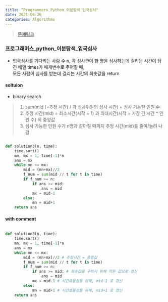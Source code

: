 ```yaml
---
title: “Programmers_Python_이분탐색_입국심사"
date: 2021-06-26
categories: Algorithms
---
```



> [문제링크](https://programmers.co.kr/learn/courses/30/lessons/43238)

### 프로그래머스_python_이분탐색_입국심사


- 입국심사를 기다리는 사람 수 n, 각 심사관이 한 명을 심사하는데 걸리는 시간이 담긴 배열 times가 매개변수로 주어질 때,<br>
  모든 사람이 심사를 받는데 걸리는 시간의 최솟값을 return
  
#### soltuion
- binary search
> 1. sum(mid (=추정 시간) / 각 심사위원의 심사 시간) = 심사 가능한 인원 수
> 2. 추정 시간(mid) = 최소시간(시작 = 1) 과 최대시간(시작 = 가장 긴 시간 * 인원 수) 의 중앙값
> 2. 심사 가능한 인원 수가 n명과 같아질 때까지 추정 시간(mid)를 줄여/늘려 나감
  
```python

def solution3(n, time):
    time.sort()
    mn, mx = 1, time[-1]*n
    ans = mx
    while mn <= mx:
        mid = (mn+mx)//2
        f_num = sum(mid // t for t in time)
        if f_num >= n:
            if ans >= mid:
                ans = mid
            mx = mid-1 
        else:
            mn = mid+1
    return ans

```

#### with comment

```python

def solution3(n, time):
    time.sort()
    mn, mx = 1, time[-1]*n
    ans = mx
    while mn <= mx:
        mid = (mn+mx)//2 # 추정시간 = 중앙값
        f_num = sum(mid // t for t in time)
        if f_num >= n:
            if ans >= mid: # 최솟값을 구하기 위해 작은 값으로 갱신
                ans = mid
            mx = mid-1 # 시간효율성을 위해, mid-1 로 갱신
        else:
            mn = mid+1 # 시간효율성을 위해, mid+1 로 갱신
    return ans

```

